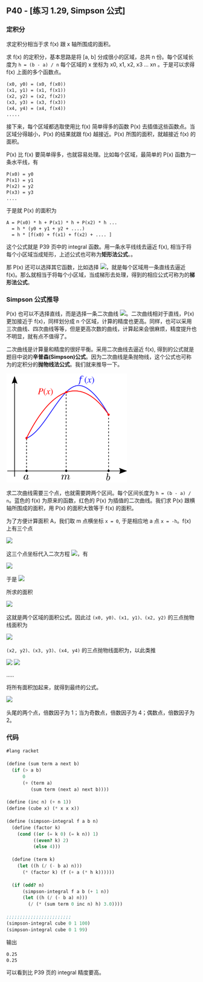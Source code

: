 ## P40 - [练习 1.29, Simpson 公式]

### 定积分

求定积分相当于求 f(x) 跟 x 轴所围成的面积。

求 f(x) 的定积分，基本思路是将 [a, b] 分成很小的区域，总共 n 份。每个区域长度为 `h = (b - a) / n` 每个区域的 x 坐标为 x0, x1, x2, x3 ... xn 。于是可以求得 f(x) 上面的多个函数点。

```
(x0, y0) = (x0, f(x0))
(x1, y1) = (x1, f(x1))
(x2, y2) = (x2, f(x2))
(x3, y3) = (x3, f(x3))
(x4, y4) = (x4, f(x4))
.....
```

接下来，每个区域都选取使用比 f(x) 简单得多的函数 P(x) 去插值这些函数点。当区域分得越小，P(x) 的结果就跟 f(x) 越接近。P(x) 所围的面积，就越接近 f(x) 的面积。

P(x) 比 f(x) 要简单得多，也就容易处理。比如每个区域，最简单的 P(x) 函数为一条水平线，有

```
P(x0) = y0
P(x1) = y1
P(x2) = y2
P(x3) = y3
....
```

于是就 P(x) 的面积为

```
A = P(x0) * h + P(x1) * h + P(x2) * h ... 
  = h * (y0 + y1 + y2 + ....)
  = h * [f(x0) + f(x1) + f(x2) + .... ]
```

这个公式就是 P39 页中的 integral 函数。用一条水平线线去逼近 f(x), 相当于将每个小区域当成矩形，上述公式也可称为<b>矩形法公式</b>。。

那 P(x) 还可以选择其它函数，比如选择 <img src="http://latex.codecogs.com/svg.latex?P(x) = qx + r"/>，就是每个区域用一条直线去逼近 f(x)。那么就相当于将每个小区域，当成梯形去处理，得到的相应公式可称为的<b>梯形法公式</b>。

### Simpson 公式推导

P(x) 也可以不选择直线，而是选择一条二次曲线 <img src="http://latex.codecogs.com/svg.latex?P(x)=px^{2}+qx+r"/>。二次曲线相对于直线，P(x) 更加接近于 f(x)，同样划分成 n 个区域，计算的精度也更高。同样，也可以采用三次曲线、四次曲线等等，但是更高次数的曲线，计算起来会很麻烦，精度提升也不明显，就有点不值得了。

二次曲线是计算量和精度的很好平衡。采用二次曲线去逼近 f(x), 得到的公式就是题目中说的<b>辛普森(Simpson)公式</b>。因为二次曲线是条抛物线，这个公式也可称为的定积分的<b>抛物线法公式</b>。我们就来推导一下。

<img width="320" src="./simpsons_method.svg"/>

求二次曲线需要三个点，也就需要跨两个区间。每个区间长度为 `h = (b - a) / n`。蓝色的 f(x) 为原来的函数，红色的 P(x) 为插值的二次曲线。我们求 P(x) 跟横轴所围成的面积，用 P(x) 的面积大致等于 f(x) 的面积。

为了方便计算面积 A，我们取 m 点横坐标 `x = 0`, 于是相应地 a 点 `x = -h`。f(x) 上有三个点

<img src="http://latex.codecogs.com/svg.latex?(-h, y_{a})、(0, y_{m})、(h, y_{b})"/>

这三个点坐标代入二次方程 <img src="http://latex.codecogs.com/svg.latex?y=P(x)=px^{2}+qx+r"/>，有

<img src="http://latex.codecogs.com/svg.latex?\left\{\begin{aligned}&y_{a}=ph^{2}-qh+r\\ &y_{m}=r \\ &y_{b}=ph^{2}+qh+r\end{aligned}"/>

于是 <img src="http://latex.codecogs.com/svg.latex?y_{a}-2y_{m}+y_{b}=2ph^{2}"/>

所求的面积

<img src="http://latex.codecogs.com/svg.latex?\begin{aligned}A%20&=%20\int_{-h}^{h}(px^{2}+qx+r)dx\\%20&=%20\left%20[\frac{1}{3}px^{3}+\frac{q}{2}x^{2}+rx%20%20\right%20]_{-h}^{h}%20=%20\frac{2}{3}ph^{3}+2rh%20\\%20&=\frac{1}{3}h(2ph^{2}+6r)=\frac{1}{3}h(y_{a}-2y_{m}+y_{b}+6y_{m})%20\\%20&=\frac{1}{3}h(y_{a}+4y_{m}+y_{b})%20\end{aligned}"/>

这就是两个区域的面积公式。因此过 `(x0, y0)、(x1, y1)、(x2, y2)` 的三点抛物线面积为

<img src="http://latex.codecogs.com/svg.latex?A_{0}=\frac{1}{3}h(y_{0}+4y_{1}+y_{2})"/>

`(x2, y2)、(x3, y3)、(x4, y4)` 的三点抛物线面积为，以此类推

<img src="http://latex.codecogs.com/svg.latex?A_{1}=\frac{1}{3}h(y_{2}+4y_{3}+y_{4})"/>

<img src="http://latex.codecogs.com/svg.latex?A_{2}=\frac{1}{3}h(y_{4}+4y_{5}+y_{6})"/>

.....

将所有面积加起来，就得到最终的公式。

<img src="http://latex.codecogs.com/svg.latex?A=\frac{1}{3}h[(y_{0}+y_{n})+2(y_{2}+y_{4}+...+y_{n-2})+4(y_{1}+y_{3}+...+y_{n-1})]"/>

头尾的两个点，倍数因子为 1；当为奇数点，倍数因子为 4；偶数点，倍数因子为 2。

### 代码

``` Scheme
#lang racket

(define (sum term a next b)
  (if (> a b)
      0
      (+ (term a)
         (sum term (next a) next b))))

(define (inc n) (+ n 1))
(define (cube x) (* x x x))

(define (simpson-integral f a b n)
  (define (factor k)
    (cond ((or (= k 0) (= k n)) 1)
          ((even? k) 2)
          (else 4)))
  
  (define (term k)
    (let ((h (/ (- b a) n)))
      (* (factor k) (f (+ a (* h k))))))
  
  (if (odd? n)
      (simpson-integral f a b (+ 1 n))
      (let ((h (/ (- b a) n)))
        (/ (* (sum term 0 inc n) h) 3.0))))

;;;;;;;;;;;;;;;;;;;;;;;;
(simpson-integral cube 0 1 100)
(simpson-integral cube 0 1 99)
```

输出

```
0.25
0.25
```
可以看到比 P39 页的 integral 精度要高。

